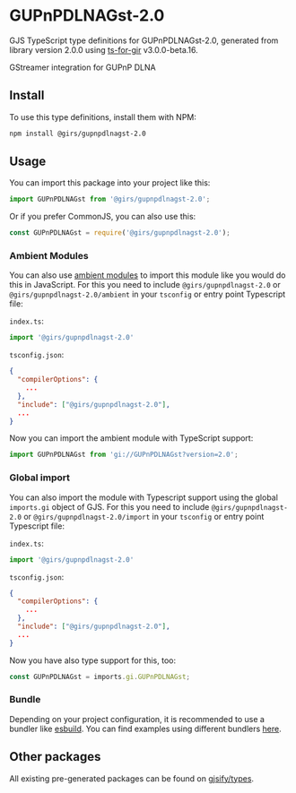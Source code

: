 
# GUPnPDLNAGst-2.0

GJS TypeScript type definitions for GUPnPDLNAGst-2.0, generated from library version 2.0.0 using [ts-for-gir](https://github.com/gjsify/ts-for-gir) v3.0.0-beta.16.

GStreamer integration for GUPnP DLNA

## Install

To use this type definitions, install them with NPM:
```bash
npm install @girs/gupnpdlnagst-2.0
```

## Usage

You can import this package into your project like this:
```ts
import GUPnPDLNAGst from '@girs/gupnpdlnagst-2.0';
```

Or if you prefer CommonJS, you can also use this:
```ts
const GUPnPDLNAGst = require('@girs/gupnpdlnagst-2.0');
```

### Ambient Modules

You can also use [ambient modules](https://github.com/gjsify/ts-for-gir/tree/main/packages/cli#ambient-modules) to import this module like you would do this in JavaScript.
For this you need to include `@girs/gupnpdlnagst-2.0` or `@girs/gupnpdlnagst-2.0/ambient` in your `tsconfig` or entry point Typescript file:

`index.ts`:
```ts
import '@girs/gupnpdlnagst-2.0'
```

`tsconfig.json`:
```json
{
  "compilerOptions": {
    ...
  },
  "include": ["@girs/gupnpdlnagst-2.0"],
  ...
}
```

Now you can import the ambient module with TypeScript support: 

```ts
import GUPnPDLNAGst from 'gi://GUPnPDLNAGst?version=2.0';
```


### Global import

You can also import the module with Typescript support using the global `imports.gi` object of GJS.
For this you need to include `@girs/gupnpdlnagst-2.0` or `@girs/gupnpdlnagst-2.0/import` in your `tsconfig` or entry point Typescript file:

`index.ts`:
```ts
import '@girs/gupnpdlnagst-2.0'
```

`tsconfig.json`:
```json
{
  "compilerOptions": {
    ...
  },
  "include": ["@girs/gupnpdlnagst-2.0"],
  ...
}
```

Now you have also type support for this, too:

```ts
const GUPnPDLNAGst = imports.gi.GUPnPDLNAGst;
```

### Bundle

Depending on your project configuration, it is recommended to use a bundler like [esbuild](https://esbuild.github.io/). You can find examples using different bundlers [here](https://github.com/gjsify/ts-for-gir/tree/main/examples).

## Other packages

All existing pre-generated packages can be found on [gjsify/types](https://github.com/gjsify/types).

